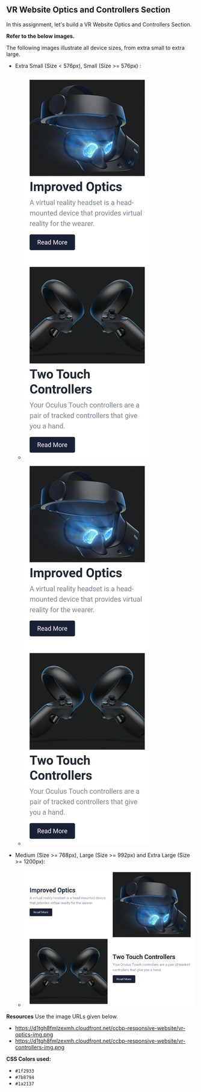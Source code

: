 ## VR Website Optics and Controllers Section


In this assignment, let's build a VR Website Optics and Controllers Section.

**Refer to the below images.**

The following images illustrate all device sizes, from extra small to extra large.

- Extra Small (Size < 576px), Small (Size >= 576px) :
    - ![alt text](image.png)
    - ![alt text](image-1.png)


- Medium (Size >= 768px), Large (Size >= 992px) and Extra Large (Size >= 1200px):
    - ![alt text](image-2.png)


**Resources**
Use the image URLs given below.
- https://d1tgh8fmlzexmh.cloudfront.net/ccbp-responsive-website/vr-optics-img.png
- https://d1tgh8fmlzexmh.cloudfront.net/ccbp-responsive-website/vr-controllers-img.png

**CSS Colors used:**
- `#1f2933`
- `#7b8794`
-  `#1a2137`